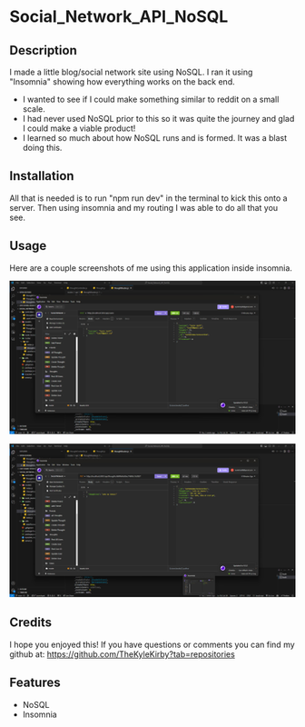 # Social_Network_API_NoSQL

## Description

I made a little blog/social network site using NoSQL. I ran it using "Insomnia" showing how everything works on the back end.

- I wanted to see if I could make something similar to reddit on a small scale.
- I had never used NoSQL prior to this so it was quite the journey and glad I could make a viable product!
- I learned so much about how NoSQL runs and is formed. It was a blast doing this.


## Installation

All that is needed is to run "npm run dev" in the terminal to kick this onto a server. Then using insomnia and my routing I was able to do all that you see.

## Usage

Here are a couple screenshots of me using this application inside insomnia.

![First Screenshot](assets/images/img.png)

![Second Screenshot](assets/images/img2.png)

## Credits

I hope you enjoyed this! If you have questions or comments you can find my github at: https://github.com/TheKyleKirby?tab=repositories 


## Features

- NoSQL
- Insomnia
